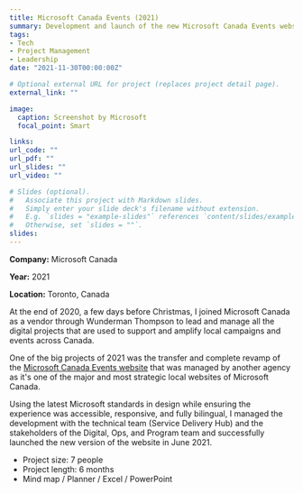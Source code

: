 ```yaml
---
title: Microsoft Canada Events (2021)
summary: Development and launch of the new Microsoft Canada Events website
tags:
- Tech
- Project Management
- Leadership
date: "2021-11-30T00:00:00Z"

# Optional external URL for project (replaces project detail page).
external_link: ""

image:
  caption: Screenshot by Microsoft
  focal_point: Smart

links:
url_code: ""
url_pdf: ""
url_slides: ""
url_video: ""

# Slides (optional).
#   Associate this project with Markdown slides.
#   Simply enter your slide deck's filename without extension.
#   E.g. `slides = "example-slides"` references `content/slides/example-slides.md`.
#   Otherwise, set `slides = ""`.
slides: 
---
```


**Company:** Microsoft Canada

**Year:** 2021

**Location:** Toronto, Canada

At the end of 2020, a few days before Christmas, I joined Microsoft Canada as a vendor through Wunderman Thompson to lead and manage all the digital projects that are used to support and amplify local campaigns and events across Canada.

One of the big projects of 2021 was the transfer and complete revamp of the [Microsoft Canada Events website](https://www.microsoft.com/en-ca/sites/canada-events/) that was managed by another agency as it's one of the major and most strategic local websites of Microsoft Canada.

Using the latest Microsoft standards in design while ensuring the experience was accessible, responsive, and fully bilingual, I managed the development with the technical team (Service Delivery Hub) and the stakeholders of the Digital, Ops, and Program team and successfully launched the new version of the website in June 2021.

- Project size: 7 people
- Project length: 6 months
- Mind map / Planner / Excel / PowerPoint